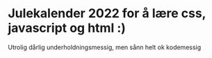 # Julekalender 2022 for å lære css, javascript og html :)
Utrolig dårlig underholdningsmessig, men sånn helt ok kodemessig
